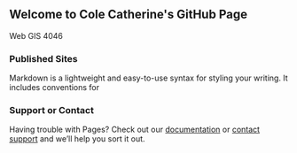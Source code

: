 ## Welcome to Cole Catherine's GitHub Page

Web GIS 4046

### Published Sites

Markdown is a lightweight and easy-to-use syntax for styling your writing. It includes conventions for



### Support or Contact

Having trouble with Pages? Check out our [documentation](https://help.github.com/categories/github-pages-basics/) or [contact support](https://github.com/contact) and we’ll help you sort it out.
